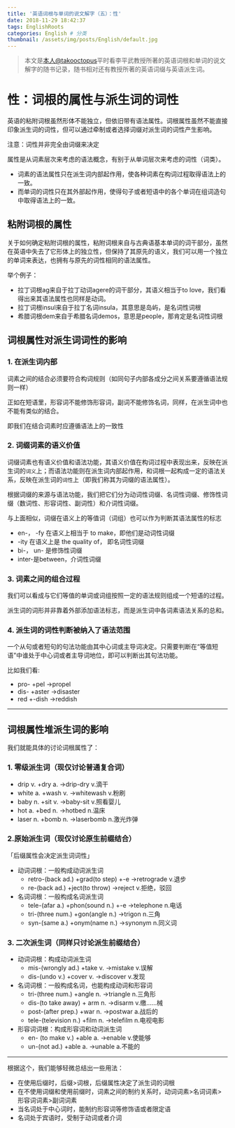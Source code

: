 ```yaml
---
title: '英语词根与单词的说文解字（五）：性'
date: 2018-11-29 18:42:37
tags: EnglishRoots
categories: English # 分类
thumbnail: /assets/img/posts/English/default.jpg
---
```


>本文是[本人@takooctopus](https://takooctopus.github.io "たこ焼きのGITHUB")平时看李平武教授所著的英语词根和单词的说文解字的随书记录，随书相对还有教授所著的英语词缀与英语派生词。

# 性：词根的属性与派生词的词性

英语的粘附词根虽然形体不能独立，但依旧带有语法属性。词根属性虽然不能直接印象派生词的词性，但可以通过牵制或者选择词缀对派生词的词性产生影响。

注意：词性并非完全由词缀来决定

属性是从词素层次来考虑的语法概念，有别于从单词层次来考虑的词性（词类）。

- 词素的语法属性只在派生词内部起作用，使各种词素在构词过程取得语法上的一致。
- 而单词的词性只在其外部起作用，使得句子或者短语中的各个单词在组词造句中取得语法上的一致。

## 粘附词根的属性

关于如何确定粘附词根的属性，粘附词根来自与古典语基本单词的词干部分，虽然在英语中失去了它形体上的独立性，但保持了其原先的语义，我们可以用一个独立的单词来表达，也拥有与原先的词性相同的语法属性。

举个例子：

- 拉丁词根ag来自于拉丁动词agere的词干部分，其语义相当于to love，我们看得出来其语法属性也同样是动词。
- 拉丁词根insul来自于拉丁名词insula，其意思是岛屿，是名词性词根
- 希腊词根dem来自于希腊名词demos，意思是people，那肯定是名词性词根

## 词根属性对派生词词性的影响

### 1. 在派生词内部

词素之间的结合必须要符合构词规则（如同句子内部各成分之间关系要遵循语法规则一样）

正如在短语里，形容词不能修饰形容词，副词不能修饰名词，同样，在派生词中也不能有类似的结合。

即我们在结合词素时应遵循语法上的一致性

### 2. 词缀词素的语义价值

词缀词素也有语义价值和语法功能，其语义价值在构词过程中表现出来，反映在派生词的`词义`上；而语法功能则在派生词内部起作用，和词根一起构成一定的语法关系，反映在派生词的`词性`上（即我们称其为词缀的语法属性）。

根据词缀的来源与语法功能，我们把它们分为动词性词缀、名词性词缀、修饰性词缀（数词性、形容词性、副词性）和介词性词缀。

与上面相似，词缀在语义上的等值词（词组）也可以作为判断其语法属性的标志

- en-， -fy 在语义上相当于 to make，即他们是动词性词缀
- -ity 在语义上是 the quality of， 即名词性词缀
- bi-， un- 是修饰性词缀
- inter-是between，介词性词缀

### 3. 词素之间的组合过程

我们可以看成与它们等值的单词或词组按照一定的语法规则组成一个短语的过程。

派生词的词形并非靠着外部添加语法标志，而是派生词中各词素语法关系的总和。

### 4. 派生词的词性判断被纳入了语法范围

一个从句或者短句的句法功能由其中心词或主导词决定。只需要判断在“等值短语”中谁处于中心词或者主导词地位，即可以判断出其句法功能。

比如我们看:

- pro- +pel ->propel 
- dis- +aster ->disaster
- red +-dish ->reddish

****

## 词根属性堆派生词的影响

我们就能具体的讨论词根属性了：

### 1. 零级派生词（现仅讨论普通复合词）

- drip v. +dry a. ->drip-dry v.滴干
- white a. +wash v. ->whitewash v.粉刷
- baby n. +sit v. ->baby-sit v.照看婴儿
- hot a. +bed n. ->hotbed n.温床
- laser n. +bomb n. ->laserbomb n.激光炸弹

### 2.原始派生词（现仅讨论原生前缀结合）

「后缀属性会决定派生词词性」

- 动词词根：一般构成动词派生词
  - retro-(back ad.) +grad(to step) +-e ->retrograde v.退步
  - re-(back ad.) +ject(to throw) ->reject v.拒绝，驳回
- 名词词根：一般构成名词派生词
  - tele-(afar a.) +phon(sound n.) +-e ->telephone n.电话
  - tri-(three num.) +gon(angle n.) ->trigon n.三角
  - syn-(same a.) +onym(name n.) ->synonym n.同义词

### 3. 二次派生词（同样只讨论派生前缀结合）

- 动词词根：构成动词派生词
  - mis-(wrongly ad.) +take v. ->mistake v.误解
  - dis-(undo v.) +cover v. ->discover v.发现
- 名词词根：一般构成名词，也能构成动词和形容词
  - tri-(three num.) +angle n. ->triangle n.三角形
  - dis-(to take away) + arm n. ->disarm v.缴……械
  - post-(after prep.) +war n. ->postwar a.战后的
  - tele-(television n.) +film n. ->telefilm n.电视电影
- 形容词词根：构成形容词和动词派生词
  - en- (to make v.) +able a. ->enable v.使能够
  - un-(not ad.) +able a. ->unable a.不能的

****

根据这个，我们能够轻微总结出一些用法：

- 在使用后缀时，后缀>词根，后缀属性决定了派生词的词根
- 在不使用词缀和使用前缀时，词素之间的制约关系时，动词词素>名词词素>形容词词素>副词词素
- 当名词处于中心词时，能制约形容词等修饰语或者限定语
- 名词处于宾语时，受制于动词或者介词